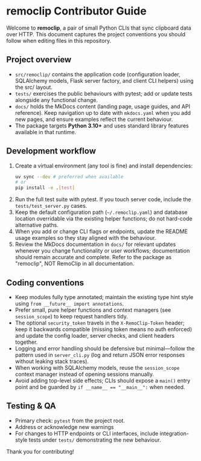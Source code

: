 # remoclip Contributor Guide

Welcome to **remoclip**, a pair of small Python CLIs that sync clipboard data over HTTP.
This document captures the project conventions you should follow when editing files in
this repository.

## Project overview
- `src/remoclip/` contains the application code (configuration loader, SQLAlchemy
  models, Flask server factory, and client CLI helpers) using the src/ layout.
- `tests/` exercises the public behaviours with pytest; add or update tests alongside
  any functional change.
- `docs/` holds the MkDocs content (landing page, usage guides, and API reference).
  Keep navigation up to date with `mkdocs.yaml` when you add new pages, and ensure
  examples reflect the current behaviour.
- The package targets **Python 3.10+** and uses standard library features available in
  that runtime.

## Development workflow
1. Create a virtual environment (any tool is fine) and install dependencies:
   ```bash
   uv sync --dev # preferred when available
   # or
   pip install -e .[test]
   ```
2. Run the full test suite with pytest. If you touch server code, include the `tests/test_server.py` cases.
3. Keep the default configuration path (`~/.remoclip.yaml`) and database location overridable via the existing helper functions; do not hard-code alternative paths.
4. When you add or change CLI flags or endpoints, update the README usage examples so they stay aligned with the behaviour.
5. Review the MkDocs documentation in `docs/` for relevant updates whenever you change functionality or user workflows; documentation should remain accurate and complete. Refer to the package as "remoclip", NOT RemoClip in all documentation.

## Coding conventions
- Keep modules fully type annotated; maintain the existing type hint style using `from __future__ import annotations`.
- Prefer small, pure helper functions and context managers (see `session_scope`) to keep request handlers tidy.
- The optional `security_token` travels in the `X-RemoClip-Token` header; keep it backwards compatible (missing token means no auth enforced) and update the config loader, server checks, and client headers together.
- Logging and error handling should be defensive but minimal—follow the pattern used in `server_cli.py` (log and return JSON error responses without leaking stack traces).
- When working with SQLAlchemy models, reuse the `session_scope` context manager instead of opening sessions manually.
- Avoid adding top-level side effects; CLIs should expose a `main()` entry point and be guarded by `if __name__ == "__main__":` when needed.

## Testing & QA
- Primary check: `pytest` from the project root.
- Address or acknowledge new warnings
- For changes to HTTP endpoints or CLI interfaces, include integration-style tests under `tests/` demonstrating the new behaviour.

Thank you for contributing!
